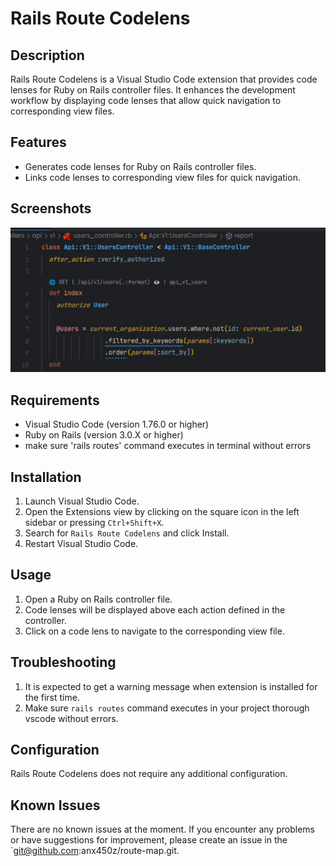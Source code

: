 # Rails Route Codelens

## Description

Rails Route Codelens is a Visual Studio Code extension that provides code lenses for Ruby on Rails controller files. It enhances the development workflow by displaying code lenses that allow quick navigation to corresponding view files.

## Features

- Generates code lenses for Ruby on Rails controller files.
- Links code lenses to corresponding view files for quick navigation.

## Screenshots

![screenshot](./screenshots/screenshot1.png)

## Requirements

- Visual Studio Code (version 1.76.0 or higher)
- Ruby on Rails (version 3.0.X or higher)
- make sure 'rails routes' command executes in terminal without errors

## Installation

1. Launch Visual Studio Code.
2. Open the Extensions view by clicking on the square icon in the left sidebar or pressing `Ctrl+Shift+X`.
3. Search for `Rails Route Codelens` and click Install.
4. Restart Visual Studio Code.

## Usage

1. Open a Ruby on Rails controller file.
2. Code lenses will be displayed above each action defined in the controller.
3. Click on a code lens to navigate to the corresponding view file.

## Troubleshooting

1. It is expected to get a warning message when extension is installed for the first time.
2. Make sure `rails routes` command executes in your project thorough vscode without errors.

## Configuration

Rails Route Codelens does not require any additional configuration.

## Known Issues

There are no known issues at the moment. If you encounter any problems or have suggestions for improvement, please create an issue in the `<git@github.com>:anx450z/route-map.git.
